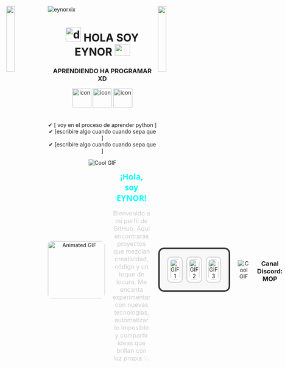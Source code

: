 ![eynorxix](https://github.com/user-attachments/assets/2d67a62a-c32b-4c72-8364-bf52d901ea12)
<img align="left" src="https://user-images.githubusercontent.com/65187002/144930161-2f783401-8d27-4fdf-a2f7-cc0ba32f1f1f.gif" width="21%" style="display:inline;"><img align="right" src="https://user-images.githubusercontent.com/65187002/144930161-2f783401-8d27-4fdf-a2f7-cc0ba32f1f1f.gif" width="21%" style="display:inline;">



# <div align="center"><img alt="dsmark" height="37px" width="40px" src="https://camo.githubusercontent.com/c80452cb2661014b6e7b442887b55fc3cae98a7d2c25346af5c503655afa14bf/68747470733a2f2f63646e2e69636f6e73636f75742e636f6d2f69636f6e2f667265652f706e672d3235362f76697375616c2d73747564696f2d636f64652d333235313630332d323732343635302e706e673f7261773d74727565"></img> HOLA SOY EYNOR <img alt="" height="30px" width="40px" src="https://c.tenor.com/Fxf0peSYg_IAAAAd/tenor.gif"></img>

<h3 align="center">APRENDIENDO HA PROGRAMAR XD</h3>


<div align="center">
  <img src="https://techstack-generator.vercel.app/java-icon.svg" alt="icon" width="50" height="50" />
  <img src="https://techstack-generator.vercel.app/python-icon.svg" alt="icon" width="50" height="50" />
  <img src="https://techstack-generator.vercel.app/github-icon.svg" alt="icon" width="50" height="50" />
</div>
<br>




<div align="center">
<br>
✔ [ voy en el proceso de aprender python ]<br>
✔ [escribire algo cuando cuando sepa que ]<br>
✔ [escribire algo cuando cuando sepa que ]<br>
  
![Cool GIF](https://media0.giphy.com/media/v1.Y2lkPTc5MGI3NjExNXdrZXozMjByemRiMmhueXJ2NnZ0a3hudXVsYXZwMWpsMmU0ZXZ5NiZlcD12MV9pbnRlcm5hbF9naWZfYnlfaWQmY3Q9Zw/YZX4FWwOJTK5W/giphy.gif)


<div style="display: flex; align-items: center; gap: 20px;">
  <img src="https://media4.giphy.com/media/v1.Y2lkPTc5MGI3NjExbzlxMjV4ZGxtZHNhZm42eWZ4NmZhazViZDIwbnN2d3NhOXJwOWJ2ciZlcD12MV9pbnRlcm5hbF9naWZfYnlfaWQmY3Q9Zw/gV0lvve9qDk9W/giphy.gif" alt="Animated GIF" width="150" style="border-radius: 10px;">
  
  <div>
    <h2 style="margin: 0; font-family: 'Segoe UI', sans-serif; color: #00ffff;">¡Hola, soy EYNOR!</h2>
    <p style="font-size: 16px; color: #ccc; max-width: 400px;">
      Bienvenido a mi perfil de GitHub. Aquí encontrarás proyectos que mezclan creatividad, código y un toque de locura. Me encanta experimentar con nuevas tecnologías, automatizar lo imposible y compartir ideas que brillan con luz propia 💡.
    </p>
  </div>
<div style="display: grid; grid-template-columns: repeat(3, 1fr); gap: 10px; padding: 20px; background-color: #f8f8f8; border: 4px solid #333; border-radius: 15px; max-width: 600px; margin: auto;">
  
  <div style="border: 2px solid #ccc; border-radius: 10px; padding: 5px; background-color: #fff;">
    <img src="https://media.giphy.com/media/v1.Y2lkPWVjZjA1ZTQ3djh4dDB3YWtnempoN2RobmszdG5rdTZvNHI1emliaWlrYXB5cGN2dSZlcD12MV9naWZzX3JlbGF0ZWQmY3Q9Zw/oVREpe8qWMOqc/giphy.gif" alt="GIF 1" style="width: 100%; border-radius: 8px;">
  </div>

  <div style="border: 2px solid #ccc; border-radius: 10px; padding: 5px; background-color: #fff;">
    <img src="https://media.giphy.com/media/v1.Y2lkPWVjZjA1ZTQ3Z3Q5dXE5Y3FrbjUxcjR6dGY2cnByeHo3OGhiNmZuZmJuMjUxN3Z3bCZlcD12MV9naWZzX3JlbGF0ZWQmY3Q9Zw/hIXy8waKP9HMc/giphy.gif" alt="GIF 2" style="width: 100%; border-radius: 8px;">
  </div>

  <div style="border: 2px solid #ccc; border-radius: 10px; padding: 5px; background-color: #fff;">
    <img src="https://media4.giphy.com/media/v1.Y2lkPTc5MGI3NjExZTlodTJjdWhyM3RzZXl1c2Eza2d0Y2I3NWVsdHVybDJydWp4YTdidSZlcD12MV9pbnRlcm5hbF9naWZfYnlfaWQmY3Q9Zw/12A2hq8FMIY63e/giphy.gif" alt="GIF 3" style="width: 100%; border-radius: 8px;">
  </div>

</div>



![Cool GIF](https://media4.giphy.com/media/v1.Y2lkPTc5MGI3NjExZTlodTJjdWhyM3RzZXl1c2Eza2d0Y2I3NWVsdHVybDJydWp4YTdidSZlcD12MV9pbnRlcm5hbF9naWZfYnlfaWQmY3Q9Zw/12A2hq8FMIY63e/giphy.gif)

### Canal Discord: MOP
<div align="center">
<img alt="dsmark" align="center" height="70px" width="70px" src="https://c.tenor.com/cXlrPENTVkEAAAAi/chika-dance.gif">
 <b> [MOP]: (https://tenor.com/ngixrcBcrAH.gif):<img alt="dsmark" align="center" height="70px" width="70px" src="https://c.tenor.com/cXlrPENTVkEAAAAi/chika-dance.gif">
 

